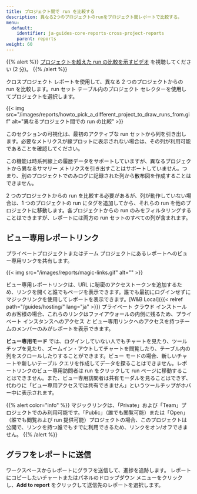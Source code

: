 ```yaml
---
title: プロジェクト間で run を比較する
description: 異なる2つのプロジェクトのrunをプロジェクト間レポートで比較する。
menu:
  default:
    identifier: ja-guides-core-reports-cross-project-reports
    parent: reports
weight: 60
---
```


{{% alert %}}
[プロジェクトを超えた run の比較を示すビデオ](https://www.youtube.com/watch?v=uD4if_nGrs4) を視聴してください (2 分)。
{{% /alert %}}

クロスプロジェクト レポートを使用して、異なる 2 つのプロジェクトからの run を比較します。run セット テーブル内のプロジェクト セレクターを使用してプロジェクトを選択します。

{{< img src="/images/reports/howto_pick_a_different_project_to_draw_runs_from.gif" alt="異なるプロジェクト間での run の比較" >}}

このセクションの可視化は、最初のアクティブな run セットから列を引き出します。必要なメトリクスが線プロットに表示されない場合は、その列が利用可能であることを確認してください。

この機能は時系列線上の履歴データをサポートしていますが、異なるプロジェクトから異なるサマリー メトリクスを引き出すことはサポートしていません。つまり、別のプロジェクトでのみログに記録された列から散布図を作成することはできません。

2 つのプロジェクトからの run を比較する必要があるが、列が動作していない場合は、1 つのプロジェクトの run にタグを追加してから、それらの run を他のプロジェクトに移動します。各プロジェクトからの run のみをフィルタリングすることはできますが、レポートには両方の run セットのすべての列が含まれます。

## ビュー専用レポートリンク

プライベートプロジェクトまたはチーム プロジェクトにあるレポートへのビュー専用リンクを共有します。

{{< img src="/images/reports/magic-links.gif" alt="" >}}

ビュー専用レポートリンクは、URL に秘密のアクセストークンを追加するため、リンクを開くと誰でもページを表示できます。誰でも最初にログインせずにマジックリンクを使用してレポートを表示できます。[W&B Local]({{< relref path="/guides/hosting/" lang="ja" >}}) プライベート クラウド インストールのお客様の場合、これらのリンクはファイアウォールの内側に残るため、プライベート インスタンスへのアクセス _と_ ビュー専用リンクへのアクセスを持つチームのメンバーのみがレポートを表示できます。

**ビュー専用モード** では、ログインしていない人でもチャートを見たり、ツールチップを見たり、ズームイン・アウトしてチャートを閲覧したり、テーブル内の列をスクロールしたりすることができます。ビュー モードの場合、新しいチャートや新しいテーブル クエリを作成してデータを探ることはできません。レポートリンクのビュー専用訪問者は run をクリックして run ページに移動することはできません。また、ビュー専用訪問者は共有モーダルを見ることはできず、代わりに「ビュー専用アクセスでは共有できません」というツールチップがホバー中に表示されます。

{{% alert color="info" %}}
マジックリンクは、「Private」および「Team」プロジェクトでのみ利用可能です。「Public」（誰でも閲覧可能）または「Open」（誰でも閲覧および run 提供可能）プロジェクトの場合、このプロジェクトは公開で、リンクを持つ誰でもすでに利用できるため、リンクをオン/オフできません。
{{% /alert %}}

## グラフをレポートに送信

ワークスペースからレポートにグラフを送信して、進捗を追跡します。 レポートにコピーしたいチャートまたはパネルのドロップダウン メニューをクリックし、**Add to report** をクリックして送信先のレポートを選択します。